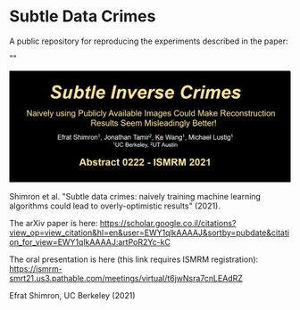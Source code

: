 # Subtle Data Crimes
A public repository for reproducing the experiments described in the paper:

""


![subtle_fig_1](logo_fig.PNG)


Shimron et al. "Subtle data crimes: naively training machine learning algorithms could lead to overly-optimistic results" (2021).

The arXiv paper is here: https://scholar.google.co.il/citations?view_op=view_citation&hl=en&user=EWY1qlkAAAAJ&sortby=pubdate&citation_for_view=EWY1qlkAAAAJ:artPoR2Yc-kC

The oral presentation is here (this link requires ISMRM registration): https://ismrm-smrt21.us3.pathable.com/meetings/virtual/t6jwNsra7cnLEAdRZ

Efrat Shimron, UC Berkeley (2021)
